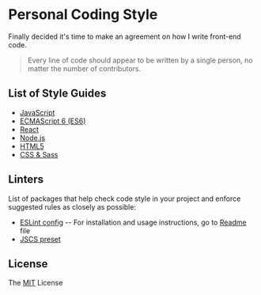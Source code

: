# Personal Coding Style

Finally decided it's time to make an agreement on how I write front-end code.

  > Every line of code should appear to be written by a single person, no matter the number of contributors.

## List of Style Guides

* [JavaScript](javascript.md)
* [ECMAScript 6 (ES6)](es6.md)
* [React](react.md)
* [Node.js](node.md)
* [HTML5](html.md)
* [CSS & Sass](css.md)

## Linters

List of packages that help check code style in your project and enforce suggested rules as closely as possible:

* [ESLint config](linters/.eslintrc) -- For installation and usage instructions, go to [Readme](linters/eslint-config) file
* [JSCS preset](linters/.jscsrc)

## License

The [MIT](LICENSE) License
